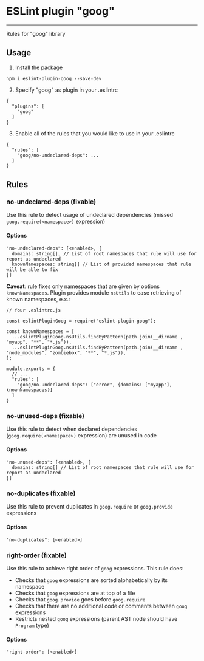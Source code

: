 # ESLint plugin "goog"

***

Rules for "goog" library

## Usage

1) Install the package

```
npm i eslint-plugin-goog --save-dev
```

2) Specify "goog" as plugin in your .eslintrc

```
{
  "plugins": [
    "goog"
  ]
}
```

3) Enable all of the rules that you would like to use in your .eslintrc

```
{
  "rules": [
    "goog/no-undeclared-deps": ...
  ]
}
```

## Rules

### no-undeclared-deps (fixable)

Use this rule to detect usage of undeclared dependencies (missed `goog.require(<namespace>)` expression)

#### Options

```
"no-undeclared-deps": [<enabled>, {
  domains: string[], // List of root namespaces that rule will use for report as undeclared
  knownNamespaces: string[] // List of provided namespaces that rule will be able to fix
}]
```

**Caveat**: rule fixes only namespaces that are given by options `knownNamespaces`. Plugin provides module `nsUtils` to ease retrieving of known namespaces, e.x.:

```
// Your .eslintrc.js

const eslintPluginGoog = require("eslint-plugin-goog");

const knownNamespaces = [
  ...eslintPluginGoog.nsUtils.findByPattern(path.join(__dirname , "myapp", "**", "*.js")),
  ...eslintPluginGoog.nsUtils.findByPattern(path.join(__dirname , "node_modules", "zombiebox", "**", "*.js")),
];

module.exports = {
  // ...
  "rules": [
    "goog/no-undeclared-deps": ["error", {domains: ["myapp"], knownNamespaces}]
  ]
}
```

### no-unused-deps (fixable)

Use this rule to detect when declared dependencies (`goog.require(<namespace>)` expression) are unused in code

#### Options

```
"no-unused-deps": [<enabled>, {
  domains: string[] // List of root namespaces that rule will use for report as undeclared
}]
```

### no-duplicates (fixable)

Use this rule to prevent duplicates in `goog.require` or `goog.provide` expressions

#### Options

```
"no-duplicates": [<enabled>]
```

### right-order (fixable)

Use this rule to achieve right order of `goog` expressions. This rule does:

* Checks that `goog` expressions are sorted alphabetically by its namespace
* Checks that `goog` expressions are at top of a file
* Checks that `goog.provide` goes before `goog.require`
* Checks that there are no additional code or comments between `goog` expressions
* Restricts nested `goog` expressions (parent AST node should have `Program` type)

#### Options

```
"right-order": [<enabled>]
```

